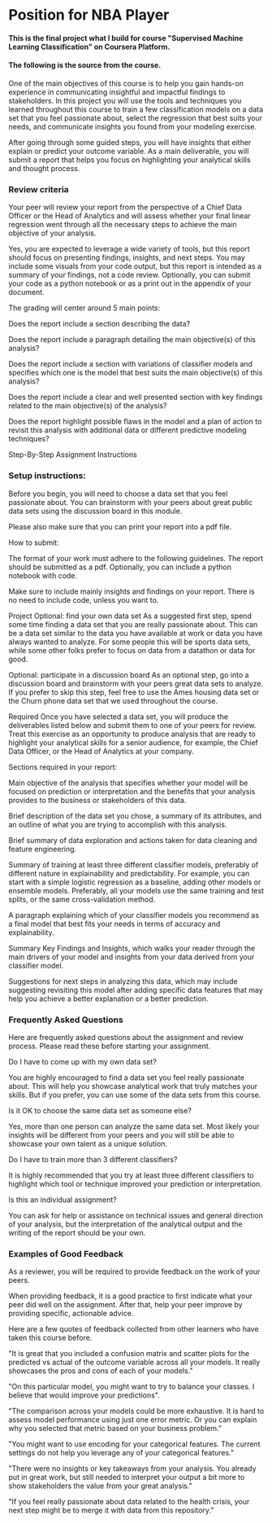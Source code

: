 # Position for NBA Player

#### This is the final project what I build for course "Supervised Machine Learning Classification" on Coursera Platform.  

#### The following is the source from the course.

One of the main objectives of this course is to help you gain hands-on experience in communicating insightful and impactful findings to stakeholders. In this project you will use the tools and techniques you learned throughout this course to train a few classification models on a data set that you feel passionate about, select the regression that best suits your needs, and communicate insights you found from your modeling exercise.

After going through some guided steps, you will have insights that either explain or predict your outcome variable. As a main deliverable, you will submit a report that helps you focus on highlighting your analytical skills and thought process. 

### Review criteria

Your peer will review your report from the perspective of a Chief Data Officer or the Head of Analytics and will assess whether your final linear regression went through all the necessary steps to achieve the main objective of your analysis.

Yes, you are expected to leverage a wide variety of tools, but this report should focus on presenting findings, insights, and next steps. You may include some visuals from your code output, but this report is intended as a summary of your findings, not a code review. Optionally, you can submit your code as a python notebook or as a print out in the appendix of your document.

The grading will center around 5 main points:

Does the report include a section describing the data?

Does the report include a paragraph detailing the main objective(s) of this analysis?  

Does the report include a section with variations of classifier models and specifies which one is the model that best suits the main objective(s) of this analysis?

Does the report include a clear and well presented section with key findings related to the main objective(s) of the analysis?

Does the report highlight possible flaws in the model and a plan of action to revisit this analysis with additional data or different predictive modeling techniques? 

Step-By-Step Assignment Instructions

### Setup instructions:

Before you begin, you will need to choose a data set that you feel passionate about. You can brainstorm with your peers about great public data sets using the discussion board in this module.

Please also make sure that you can print your report into a pdf file.

How to submit:

The format of your work must adhere to the following guidelines. The report should be submitted as a pdf. Optionally, you can include a python notebook with code.

Make sure to include mainly insights and findings on your report. There is no need to include code, unless you want to.

Project
Optional: find your own data set
As a suggested first step, spend some time finding a data set that you are really passionate about. This can be a data set similar to the data you have available at work or data you have always wanted to analyze. For some people this will be sports data sets, while some other folks prefer to focus on data from a datathon or data for good.

Optional: participate in a discussion board
As an optional step, go into a discussion board and brainstorm with your peers great data sets to analyze. If you prefer to skip this step, feel free to use the Ames housing data set or the Churn phone data set that we used throughout the course.

Required
Once you have selected a data set, you will produce the deliverables listed below and submit them to one of your peers for review. Treat this exercise as an opportunity to produce analysis that are ready to highlight your analytical skills for a senior audience, for example, the Chief Data Officer, or the Head of Analytics at your company.

Sections required in your report:

Main objective of the analysis that specifies whether your model will be focused on prediction or interpretation and the benefits that your analysis provides to the business or stakeholders of this data.

Brief description of the data set you chose, a summary of its attributes, and an outline of what you are trying to accomplish with this analysis.

Brief summary of data exploration and actions taken for data cleaning and feature engineering.

Summary of training at least three different classifier models, preferably of different nature in explainability and predictability. For example, you can start with a simple logistic regression as a baseline, adding other models or ensemble models. Preferably, all your models use the same training and test splits, or the same cross-validation method.

A paragraph explaining which of your classifier models you recommend as a final model that best fits your needs in terms of accuracy and explainability.

Summary Key Findings and Insights, which walks your reader through the main drivers of your model and insights from your data derived from your classifier model.

Suggestions for next steps in analyzing this data, which may include suggesting revisiting this model after adding specific data features that may help you achieve a better explanation or a better prediction.

### Frequently Asked Questions

Here are frequently asked questions about the assignment and review process. Please read these before starting your assignment.

Do I have to come up with my own data set?

You are highly encouraged to find a data set you feel really passionate about. This will help you showcase analytical work that truly matches your skills. But if you prefer, you can use some of the data sets from this course.

Is it OK to choose the same data set as someone else?

Yes, more than one person can analyze the same data set. Most likely your insights will be different from your peers and you will still be able to showcase your own talent as a unique solution.

Do I have to train more than 3 different classifiers?

It is highly recommended that you try at least three different classifiers to highlight which tool or technique improved your prediction or interpretation.

Is this an individual assignment?

You can ask for help or assistance on technical issues and general direction of your analysis, but the interpretation of the analytical output and the writing of the report should be your own.

### Examples of Good Feedback

As a reviewer, you will be required to provide feedback on the work of your peers.

When providing feedback, it is a good practice to first indicate what your peer did well on the assignment. After that, help your peer improve by providing specific, actionable advice.

Here are a few quotes of feedback collected from other learners who have taken this course before.

"It is great that you included a confusion matrix and scatter plots for the predicted vs actual of the outcome variable across all your models. It really showcases the pros and cons of each of your models."

"On this particular model, you might want to try to balance your classes. I believe that would improve your predictions".

"The comparison across your models could be more exhaustive. It is hard to assess model performance using just one error metric. Or you can explain why you selected that metric based on your business problem."

"You might want to use encoding for your categorical features. The current settings do not help you leverage any of your categorical features."

"There were no insights or key takeaways from your analysis. You already put in great work, but still needed to interpret your output a bit more to show stakeholders the value from your great analysis."

"If you feel really passionate about data related to the health crisis, your next step might be to merge it with data from this repository."
